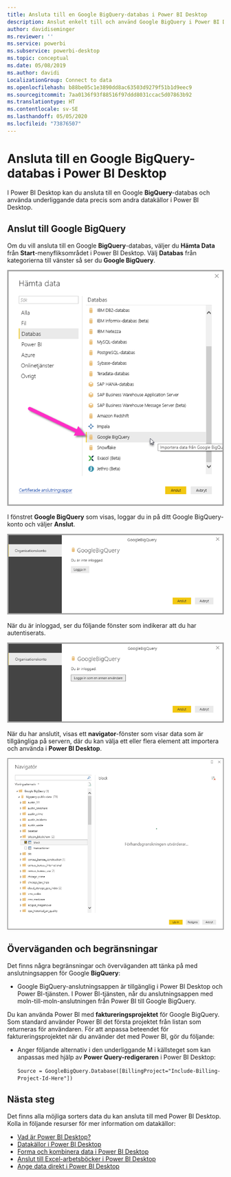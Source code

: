 ```yaml
---
title: Ansluta till en Google BigQuery-databas i Power BI Desktop
description: Anslut enkelt till och använd Google BigQuery i Power BI Desktop
author: davidiseminger
ms.reviewer: ''
ms.service: powerbi
ms.subservice: powerbi-desktop
ms.topic: conceptual
ms.date: 05/08/2019
ms.author: davidi
LocalizationGroup: Connect to data
ms.openlocfilehash: b88be05c1e3890dd8ac63503d9279f51b1d9eec9
ms.sourcegitcommit: 7aa0136f93f88516f97ddd8031ccac5d07863b92
ms.translationtype: HT
ms.contentlocale: sv-SE
ms.lasthandoff: 05/05/2020
ms.locfileid: "73876507"
---
```

# <a name="connect-to-a-google-bigquery-database-in-power-bi-desktop"></a>Ansluta till en Google BigQuery-databas i Power BI Desktop
I Power BI Desktop kan du ansluta till en Google **BigQuery**-databas och använda underliggande data precis som andra datakällor i Power BI Desktop.

## <a name="connect-to-google-bigquery"></a>Anslut till Google BigQuery
Om du vill ansluta till en Google **BigQuery**-databas, väljer du **Hämta Data** från **Start**-menyfliksområdet i Power BI Desktop. Välj **Databas** från kategorierna till vänster så ser du **Google BigQuery**.

![Hämta Data-dialogrutan för Google BigQuery](media/desktop-connect-bigquery/connect_bigquery_01.png)

I fönstret **Google BigQuery** som visas, loggar du in på ditt Google BigQuery-konto och väljer **Anslut**.

![Logga in på Google BigQuery](media/desktop-connect-bigquery/connect_bigquery_02.png)

När du är inloggad, ser du följande fönster som indikerar att du har autentiserats. 

![Inloggad på Google](media/desktop-connect-bigquery/connect_bigquery_02b.png)

När du har anslutit, visas ett **navigator**-fönster som visar data som är tillgängliga på servern, där du kan välja ett eller flera element att importera och använda i **Power BI Desktop**.

![Data från Google BigQuery](media/desktop-connect-bigquery/connect_bigquery_03.png)

## <a name="considerations-and-limitations"></a>Överväganden och begränsningar
Det finns några begränsningar och överväganden att tänka på med anslutningsappen för Google **BigQuery**:

* Google BigQuery-anslutningsappen är tillgänglig i Power BI Desktop och Power BI-tjänsten. I Power BI-tjänsten, når du anslutningsappen med moln-till-moln-anslutningen från Power BI till Google BigQuery.

Du kan använda Power BI med **faktureringsprojektet** för Google BigQuery. Som standard använder Power BI det första projektet från listan som returneras för användaren. För att anpassa beteendet för faktureringsprojektet när du använder det med Power BI, gör du följande:

 * Anger följande alternativ i den underliggande M i källsteget som kan anpassas med hjälp av **Power Query-redigeraren** i Power BI Desktop:

    ```Source = GoogleBigQuery.Database([BillingProject="Include-Billing-Project-Id-Here"])```

## <a name="next-steps"></a>Nästa steg
Det finns alla möjliga sorters data du kan ansluta till med Power BI Desktop. Kolla in följande resurser för mer information om datakällor:

* [Vad är Power BI Desktop?](desktop-what-is-desktop.md)
* [Datakällor i Power BI Desktop](desktop-data-sources.md)
* [Forma och kombinera data i Power BI Desktop](desktop-shape-and-combine-data.md)
* [Anslut till Excel-arbetsböcker i Power BI Desktop](desktop-connect-excel.md)   
* [Ange data direkt i Power BI Desktop](desktop-enter-data-directly-into-desktop.md)   

